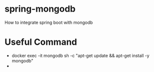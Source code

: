# spring-mongodb

How to integrate spring boot with mongodb

# Useful Command

- docker exec -it mongodb sh -c "apt-get update && apt-get install -y mongodb"
- 
